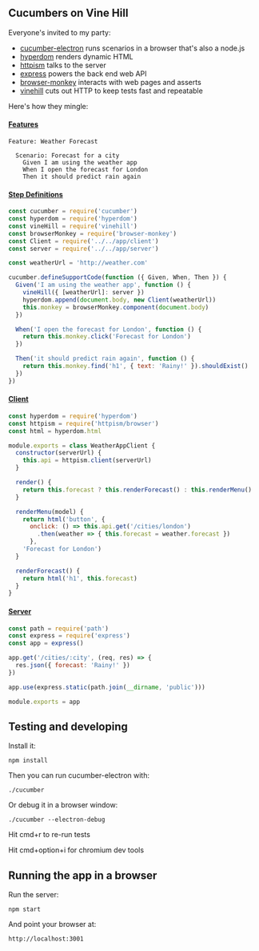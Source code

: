 ## Cucumbers on Vine Hill

Everyone's invited to my party:

* [cucumber-electron](https://github.com/cucumber/cucumber-electron) runs scenarios in a browser that's also a node.js
* [hyperdom](https://github.com/featurist/hyperdom) renders dynamic HTML
* [httpism](https://github.com/featurist/httpism) talks to the server
* [express](https://github.com/expressjs/express) powers the back end web API
* [browser-monkey](https://github.com/featurist/browser-monkey) interacts with web pages and asserts
* [vinehill](https://github.com/featurist/vinehill) cuts out HTTP to keep tests fast and repeatable

Here's how they mingle:

#### [Features](features/weather_forecast.feature)

```gherkin
Feature: Weather Forecast

  Scenario: Forecast for a city
    Given I am using the weather app
    When I open the forecast for London
    Then it should predict rain again
```

#### [Step Definitions](features/step_definitions/steps.js)

```js
const cucumber = require('cucumber')
const hyperdom = require('hyperdom')
const vineHill = require('vinehill')
const browserMonkey = require('browser-monkey')
const Client = require('../../app/client')
const server = require('../../app/server')

const weatherUrl = 'http://weather.com'

cucumber.defineSupportCode(function ({ Given, When, Then }) {
  Given('I am using the weather app', function () {
    vineHill({ [weatherUrl]: server })
    hyperdom.append(document.body, new Client(weatherUrl))
    this.monkey = browserMonkey.component(document.body)
  })

  When('I open the forecast for London', function () {
    return this.monkey.click('Forecast for London')
  })

  Then('it should predict rain again', function () {
    return this.monkey.find('h1', { text: 'Rainy!' }).shouldExist()
  })
})
```

#### [Client](app/client.js)

```js
const hyperdom = require('hyperdom')
const httpism = require('httpism/browser')
const html = hyperdom.html

module.exports = class WeatherAppClient {
  constructor(serverUrl) {
    this.api = httpism.client(serverUrl)
  }

  render() {
    return this.forecast ? this.renderForecast() : this.renderMenu()
  }

  renderMenu(model) {
    return html('button', {
      onclick: () => this.api.get('/cities/london')
        .then(weather => { this.forecast = weather.forecast })
      },
    'Forecast for London')
  }

  renderForecast() {
    return html('h1', this.forecast)
  }
}
```

#### [Server](app/server.js)

```js
const path = require('path')
const express = require('express')
const app = express()

app.get('/cities/:city', (req, res) => {
  res.json({ forecast: 'Rainy!' })
})

app.use(express.static(path.join(__dirname, 'public')))

module.exports = app
```

## Testing and developing

Install it:

    npm install

Then you can run cucumber-electron with:

    ./cucumber

Or debug it in a browser window:

    ./cucumber --electron-debug

Hit cmd+r to re-run tests

Hit cmd+option+i for chromium dev tools

## Running the app in a browser

Run the server:

    npm start

And point your browser at:

    http://localhost:3001
